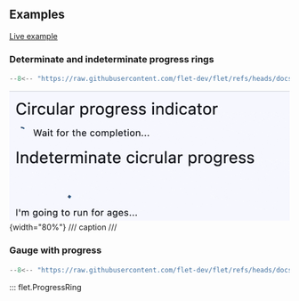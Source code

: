 ## Examples

[Live example](https://flet-controls-gallery.fly.dev/displays/progressring)

### Determinate and indeterminate progress rings

```python
--8<-- "https://raw.githubusercontent.com/flet-dev/flet/refs/heads/docs/sdk/python/examples/controls/progress-ring/determinate-and-indeterminate.py"
```

![determinate-and-indeterminate](https://raw.githubusercontent.com/flet-dev/flet/docs/sdk/python/examples/controls/progress-ring/media/determinate-and-indeterminate.gif){width="80%"}
/// caption
///

### Gauge with progress

```python
--8<-- "https://raw.githubusercontent.com/flet-dev/flet/refs/heads/docs/sdk/python/examples/controls/progress-ring/gauge-with-progress.py"
```



::: flet.ProgressRing
